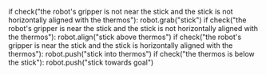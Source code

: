 

if check("the robot's gripper is not near the stick and the stick is not horizontally aligned with the thermos"):
    robot.grab("stick")
if check("the robot's gripper is near the stick and the stick is not horizontally aligned with the thermos"):
    robot.align("stick above thermos")
if check("the robot's gripper is near the stick and the stick is horizontally aligned with the thermos"):
    robot.push("stick into thermos")
if check("the thermos is below the stick"):
    robot.push("stick towards goal")
